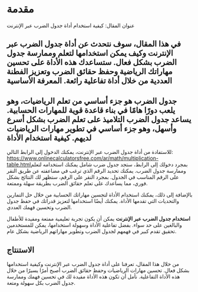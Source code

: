 مقدمة
=====

عنوان المقال: كيفية استخدام أداة جدول الضرب عبر الإنترنت

في هذا المقال، سوف نتحدث عن أداة جدول الضرب عبر الإنترنت وكيف يمكن استخدامها لتعلم وممارسة جدول الضرب بشكل فعال. ستساعدك هذه الأداة على تحسين مهاراتك الرياضية وحفظ حقائق الضرب وتعزيز الفطنة العددية من خلال أداة تفاعلية رائعة. المعرفة الأساسية
----------------

جدول الضرب هو جزء أساسي من تعلم الرياضيات، وهو يلعب دورًا هامًا في بناء قاعدة قوية للمهارات الحسابية. يساعد جدول الضرب التلاميذ على تعلم الضرب بشكل أسرع وأسهل، وهو جزء أساسي في تطوير مهارات الرياضيات لديهم. كيفية استخدام الأداة
--------------------

للاستفادة من أداة جدول الضرب عبر الإنترنت، يمكنك الدخول إلى الرابط التالي: <https://www.onlinecalculatorsfree.com/ar/math/multiplication-table.html>بمجرد دخولك إلى الرابط، ستجد جدول ضرب شامل يمكنك استخدامه لتعلم وممارسة جدول الضرب. يمكنك تحديد الرقم الذي ترغب في مضاعفته عن طريق النقر على الرقم المناسب في الجدول. بمجرد النقر على الرقم، ستظهر لك النتائج بشكل فوري، مما يساعدك على تعلم حقائق الضرب بطريقة سهلة وممتعة.

بالإضافة إلى ذلك، يمكنك استخدام الأداة لتحسين مهاراتك الحسابية من خلال حل التمارين والتحديات التي تقدمها الأداة. يمكنك أيضًا استخدامها لتعزيز قدراتك في حفظ جدول الضرب وتحسين فهمك العددي.

**استخدام جدول الضرب عبر الإنترنت** يمكن أن يكون تجربة تعليمية ممتعة ومفيدة للأطفال والبالغين على حد سواء. بفضل تفاعلية الأداة وسهولة استخدامها، يمكن للمستخدمين تحقيق تقدم كبير في فهمهم لجدول الضرب وتطوير مهاراتهم الرياضية بشكل عام.

الاستنتاج
---------

من خلال هذا المقال، تعرفنا على أداة جدول الضرب عبر الإنترنت وكيفية استخدامها بشكل فعال. تحسين مهارات الرياضيات وحفظ حقائق الضرب أصبح أمرًا يسيرًا من خلال هذه الأداة التفاعلية. نأمل أن تكون هذه الأداة مفيدة لك في تحسين فهمك وممارسة جدول الضرب بكل سهولة ومتعة. 